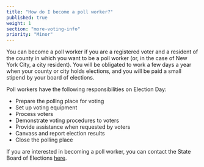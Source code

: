 ```yaml
---
title: "How do I become a poll worker?"
published: true
weight: 1
section: "more-voting-info"
priority: "Minor"
---
```

You can become a poll worker if you are a registered voter and a resident of the county in which you want to be a poll worker (or, in the case of New York City, a city resident). You will be obligated to work a few days a year when your county or city holds elections, and you will be paid a small stipend by your board of elections.  

Poll workers have the following responsibilities on Election Day:  
- Prepare the polling place for voting  
- Set up voting equipment  
- Process voters  
- Demonstrate voting procedures to voters  
- Provide assistance when requested by voters  
- Canvass and report election results  
- Close the polling place  

If you are interested in becoming a poll worker, you can contact the State Board of Elections [here](http://www.elections.ny.gov/BecomePollworker.html).  


